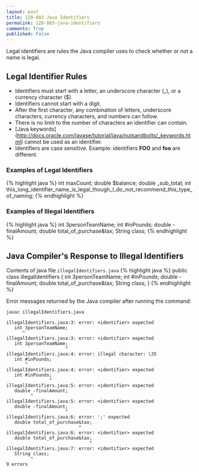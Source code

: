 ```yaml
---
layout: post
title: 1Z0-803 Java Identifiers 
permalink: 1Z0-803-java-identifiers
comments: True
published: False
---
```


Legal identifiers are rules the Java compiler uses to check whether or not a name is legal.

## Legal Identifier Rules
*  Identifiers must start with a letter, an underscore character (_), or a currency character ($).
*  Identifiers cannot start with a digit.
*  After the first character, any combination of letters, underscore characters, currency characters, and numbers can follow.
*  There is no limit to the number of characters an identifier can contain.
*  [Java keywords] (http://docs.oracle.com/javase/tutorial/java/nutsandbolts/_keywords.html) cannot be used as an identifier.
*  Identifiers are case sensitive. Example: identifiers **FOO** and **foo** are different. 

### Examples of Legal Identifiers
{% highlight java %} 
int maxCount;
double $balance;
double _sub_total;
int this_long_identifier_name_is_legal_though_I_do_not_recommend_this_type_of_naming;
{% endhighlight %}

### Examples of Illegal Identifiers
{% highlight java %}
int 3personTeamName;
int #inPounds;
double -finalAmount;
double total_of_purchase&tax;
String class;
{% endhighlight %}

## Java Compiler's Response to Illegal Identifiers
Contents of java file <code>illegalIdentifiers.java</code>
{% highlight java %}
public class illegalIdentifiers
{
   int 3personTeamName;
   int #inPounds;
   double -finalAmount;
   double total_of_purchase&tax;
   String class;
}
{% endhighlight %}

Error messages returned by the Java compiler after running the command: 

<code>javac illegalIdentifiers.java</code>

    illegalIdentifiers.java:3: error: <identifier> expected
       int 3personTeamName;
          ^
    illegalIdentifiers.java:3: error: <identifier> expected
       int 3personTeamName;
                          ^
    illegalIdentifiers.java:4: error: illegal character: \35
       int #inPounds;
           ^
    illegalIdentifiers.java:4: error: <identifier> expected
       int #inPounds;
                    ^
    illegalIdentifiers.java:5: error: <identifier> expected
       double -finalAmount;
             ^
    illegalIdentifiers.java:5: error: <identifier> expected
       double -finalAmount;
                          ^
    illegalIdentifiers.java:6: error: ';' expected
       double total_of_purchase&tax;
                               ^
    illegalIdentifiers.java:6: error: <identifier> expected
       double total_of_purchase&tax;
                                   ^
    illegalIdentifiers.java:7: error: <identifier> expected
       String class;
             ^
    9 errors
